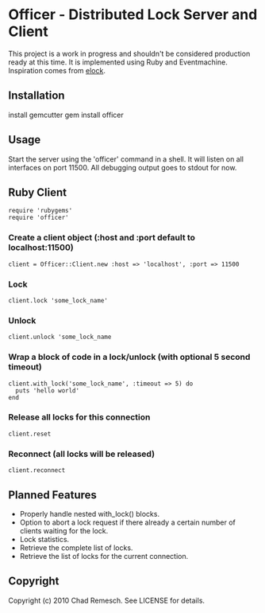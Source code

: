# Officer - Distributed Lock Server and Client

This project is a work in progress and shouldn't be considered production ready at this time.
It is implemented using Ruby and Eventmachine. Inspiration comes from [elock](http://github.com/dustin/elock).

## Installation

  install gemcutter
  gem install officer

## Usage

Start the server using the 'officer' command in a shell.
It will listen on all interfaces on port 11500.
All debugging output goes to stdout for now.

## Ruby Client

	require 'rubygems'
	require 'officer'

### Create a client object (:host and :port default to localhost:11500)

	client = Officer::Client.new :host => 'localhost', :port => 11500

### Lock

	client.lock 'some_lock_name'

### Unlock

	client.unlock 'some_lock_name

### Wrap a block of code in a lock/unlock (with optional 5 second timeout)

	client.with_lock('some_lock_name', :timeout => 5) do
	  puts 'hello world'
	end

### Release all locks for this connection

	client.reset

### Reconnect (all locks will be released)

	client.reconnect

## Planned Features

- Properly handle nested with_lock() blocks.
- Option to abort a lock request if there already a certain number of clients waiting for the lock.
- Lock statistics.
- Retrieve the complete list of locks.
- Retrieve the list of locks for the current connection.

## Copyright

Copyright (c) 2010 Chad Remesch. See LICENSE for details.
